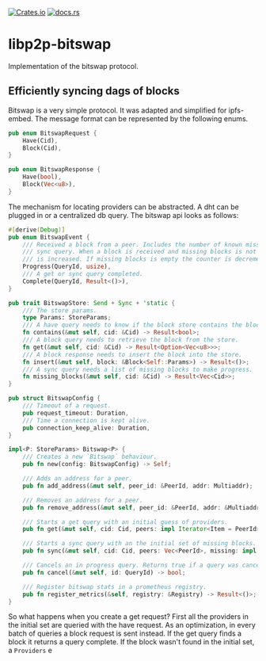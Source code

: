 [![Crates.io](https://img.shields.io/crates/v/libp2p-bitswap.svg)](https://crates.io/crates/libp2p-bitswap)
[![docs.rs](https://img.shields.io/badge/api-rustdoc-blue.svg)](https://docs.rs/libp2p-bitswap)

# libp2p-bitswap

Implementation of the bitswap protocol.

## Efficiently syncing dags of blocks

Bitswap is a very simple protocol. It was adapted and simplified for ipfs-embed. The message
format can be represented by the following enums.

```rust
pub enum BitswapRequest {
    Have(Cid),
    Block(Cid),
}

pub enum BitswapResponse {
    Have(bool),
    Block(Vec<u8>),
}
```

The mechanism for locating providers can be abstracted. A dht can be plugged in or a centralized
db query. The bitswap api looks as follows:

```rust
#[derive(Debug)]
pub enum BitswapEvent {
    /// Received a block from a peer. Includes the number of known missing blocks for a
    /// sync query. When a block is received and missing blocks is not empty the counter
    /// is increased. If missing blocks is empty the counter is decremented.
    Progress(QueryId, usize),
    /// A get or sync query completed.
    Complete(QueryId, Result<()>),
}

pub trait BitswapStore: Send + Sync + 'static {
    /// The store params.
    type Params: StoreParams;
    /// A have query needs to know if the block store contains the block.
    fn contains(&mut self, cid: &Cid) -> Result<bool>;
    /// A block query needs to retrieve the block from the store.
    fn get(&mut self, cid: &Cid) -> Result<Option<Vec<u8>>>;
    /// A block response needs to insert the block into the store.
    fn insert(&mut self, block: &Block<Self::Params>) -> Result<()>;
    /// A sync query needs a list of missing blocks to make progress.
    fn missing_blocks(&mut self, cid: &Cid) -> Result<Vec<Cid>>;
}

pub struct BitswapConfig {
    /// Timeout of a request.
    pub request_timeout: Duration,
    /// Time a connection is kept alive.
    pub connection_keep_alive: Duration,
}

impl<P: StoreParams> Bitswap<P> {
    /// Creates a new `Bitswap` behaviour.
    pub fn new(config: BitswapConfig) -> Self;

    /// Adds an address for a peer.
    pub fn add_address(&mut self, peer_id: &PeerId, addr: Multiaddr);

    /// Removes an address for a peer.
    pub fn remove_address(&mut self, peer_id: &PeerId, addr: &Multiaddr);

    /// Starts a get query with an initial guess of providers.
    pub fn get(&mut self, cid: Cid, peers: impl Iterator<Item = PeerId>) -> QueryId;

    /// Starts a sync query with an the initial set of missing blocks.
    pub fn sync(&mut self, cid: Cid, peers: Vec<PeerId>, missing: impl Iterator<Item = Cid>) -> QueryId;

    /// Cancels an in progress query. Returns true if a query was cancelled.
    pub fn cancel(&mut self, id: QueryId) -> bool;

    /// Register bitswap stats in a prometheus registry.
    pub fn register_metrics(&self, registry: &Registry) -> Result<()>;
}
```

So what happens when you create a get request? First all the providers in the initial set
are queried with the have request. As an optimization, in every batch of queries a block
request is sent instead. If the get query finds a block it returns a query complete. If the
block wasn't found in the initial set, a `Providers` e
